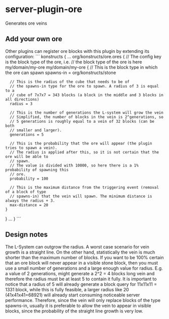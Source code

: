# server-plugin-ore
Generates ore veins

## Add your own ore
Other plugins can register ore blocks with this plugin by extending its configuration:
´´´
konstructs {
  ...
  org/konstructs/ore.ores {
    // The config key is the block type of the ore, i.e.
    // the block type of the ore is here my/domain/my-ore
    my/domain/my-ore {
      // This is the block type in which the ore can spawn
      spawns-in = org/konstructs/stone

      // This is the radius of the cube that needs to be of
      // the spawns-in type for the ore to spawn. A radius of 3 is equal to a
      // cube of 7x7x7 = 343 blocks (a block in the middle and 3 blocks in all directions)
      radius = 3

      // This is the number of generations the L-system will grow the vein
      // Simplified, the number of blocks in the vein is 2^generations, so
      // 5 generations is roughly equal to a vein of 32 blocks (can be both
      // smaller and larger).
      generations = 5

      // This is the probability that the ore will appear (the plugin tries to spawn a vein).
      // The radius is applied after this, so it is not certain that the ore will be able to
      // spawn.
      // The value is divided with 10000, so here there is a 1% probability of spawning this
      // ore.
      probability = 100

      // This is the maximum distance from the triggering event (removal of a block of type
      // spawns-in) that the vein will spawn. The minimum distance is always the radius + 3.
      max-distance = 20
    }
  }
  ...
}
´´´

## Design notes

The L-System can outgrow the radius. A worst case scenario for vein growth is a straight line.
On the other hand,  statistically the vein is much shorter than the maximum number of blocks. If you
want to be 100% certain that an ore block will never appear in a visible stone block, then you must use
a small number of generations and a large enough value for radius. E.g. a value of 2 generations, might
generate a 2^2 = 4 blocks long vein and therefore the radius must be at least 5 to contain it fully.
It is important to notice that a radius of 5 will already generate a block query for 11x11x11 = 1331 block,
while this is fully feasible, a larger radius like 20 (41x41x41=68921) will already start consuming noticeable
server performance. Therefore, since the vein will only replace blocks of the type spawns-in, usually
it is preferable to allow the vein to appear in visible blocks, since the probability of the straight line
growth is very low.
